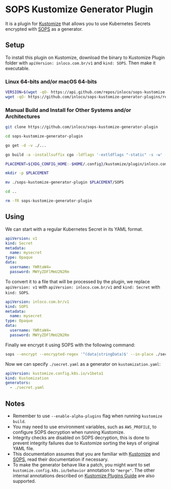 # SOPS Kustomize Generator Plugin

It is a plugin for [Kustomize](https://github.com/kubernetes-sigs/kustomize) that allows you to use Kubernetes Secrets encrypted with [SOPS](https://github.com/mozilla/sops) as a generator.

## Setup

To install this plugin on Kustomize, download the binary to Kustomize Plugin folder with `apiVersion: inloco.com.br/v1` and `kind: SOPS`. Then make it executable.

### Linux 64-bits and/or macOS 64-bits

```bash
VERSION=$(wget -qO- https://api.github.com/repos/inloco/sops-kustomize-generator-plugin/releases/latest | jq -r '.tag_name')
wget -qO- https://github.com/inloco/sops-kustomize-generator-plugins/releases/download/${VERSION}/install.sh | sh
```

### Manual Build and Install for Other Systems and/or Architectures

```bash
git clone https://github.com/inloco/sops-kustomize-generator-plugin

cd sops-kustomize-generator-plugin

go get -d -v ./...

go build -a -installsuffix cgo -ldflags '-extldflags "-static" -s -w' -tags netgo -v ./...

PLACEMENT=${XDG_CONFIG_HOME:-$HOME/.config}/kustomize/plugin/inloco.com.br/v1/sops

mkdir -p $PLACEMENT

mv ./sops-kustomize-generator-plugin $PLACEMENT/SOPS

cd ..

rm -fR sops-kustomize-generator-plugin
```

## Using

We can start with a regular Kubernetes Secret in its YAML format.

```yaml
apiVersion: v1
kind: Secret
metadata:
  name: mysecret
type: Opaque
data:
  username: YWRtaW4=
  password: MWYyZDFlMmU2N2Rm
```

To convert it to a file that will be processed by the plugin, we replace `apiVersion: v1` with `apiVersion: inloco.com.br/v1` and `kind: Secret` with `kind: SOPS`.

```yaml
apiVersion: inloco.com.br/v1
kind: SOPS
metadata:
  name: mysecret
type: Opaque
data:
  username: YWRtaW4=
  password: MWYyZDFlMmU2N2Rm
```

Finally we encrypt it using SOPS with the following command:

```bash
sops --encrypt --encrypted-regex '^(data|stringData)$' --in-place ./secret.yaml
```

Now we can specify `./secret.yaml` as a generator on `kustomization.yaml`:

```yaml
apiVersion: kustomize.config.k8s.io/v1beta1
kind: Kustomization
generators:
  - ./secret.yaml
```

## Notes

- Remember to use `--enable-alpha-plugins` flag when running `kustomize build`.
- You may need to use environment variables, such as `AWS_PROFILE`, to configure SOPS decryption when running Kustomize.
- Integrity checks are disabled on SOPS decryption, this is done to prevent integrity failures due to Kustomize sorting the keys of original YAML file.
- This documentation assumes that you are familiar with [Kustomize](https://github.com/kubernetes-sigs/kustomize) and [SOPS](https://github.com/mozilla/sops), read their documentation if necessary.
- To make the generator behave like a patch, you might want to set `kustomize.config.k8s.io/behavior` annotation to `"merge"`. The other internal annotations described on [Kustomize Plugins Guide](https://kubernetes-sigs.github.io/kustomize/guides/plugins/#generator-options) are also supported.
